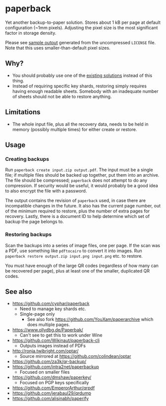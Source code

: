 # paperback

Yet another backup-to-paper solution. Stores about 1 kB per page at default
configuration (~1mm pixels).  Adjusting the pixel size is the most significant
factor in storage density.

Please see [sample output](sample.pdf) generated from the uncompressed `LICENSE`
file.  Note that this uses smaller-than-default pixel sizes.

## Why?
- You should probably use one of the [existing solutions](#see-also) instead of
  this thing.
- Instead of requiring specific key shards, restoring simply requires having
  enough readable sheets.  Somebody with an inadequate number of sheets should
  not be able to restore anything.

## Limitations
- The whole input file, plus all the recovery data, needs to be held in memory
  (possibly multiple times) for either create or restore.

## Usage

### Creating backups

Run `paperback create input.zip output.pdf`.  The input must be a single file;
if multiple files should be backed up together, put them into an archive.  The
file should be compressed; `paperback` does not attempt to do any compression.
If security would be useful, it would probably be a good idea to also encrypt
the file with a password.

The output contains the revision of `paperback` used, in case there are
incompatible changes in the future.  It also has the current page number, out of
the minimum required to restore, plus the number of extra pages for recovery.
Lastly, there is a document ID to help determine which set of backup the page
belongs to.

### Restoring backups

Scan the backups into a series of image files, one per page.  If the scan was a
PDF, use something like `pdftocairo` to convert it into images.
Run `paperback restore output.zip input.png input.png` etc. to restore.

You must have enough of the large QR codes (regardless of how many can be
recovered per page), plus at least one of the smaller, duplicated QR codes.

## See also
- https://github.com/cyphar/paperback
  - Need to manage key shards etc.
  - Single-page only
    - See also fork https://github.com/YouXam/paperarchive which does multiple
      pages.
- https://www.ollydbg.de/Paperbak/
  - Can't see to get this to work under Wine
- https://github.com/Wikinaut/paperback-cli
  - Outputs images instead of PDFs
- http://ronja.twibright.com/optar/
  - Source mirrored at https://github.com/colindean/optar
- https://github.com/za3k/qr-backup/
- https://github.com/intra2net/paperbackup
  - Focused on smaller files
- https://github.com/dmshaw/paperkey/
  - Focused on PGP keys specifically
- https://github.com/EmperorArthur/qrpdf
- https://github.com/jerabaul29/qrdump
- https://github.com/alisinabh/paperify
